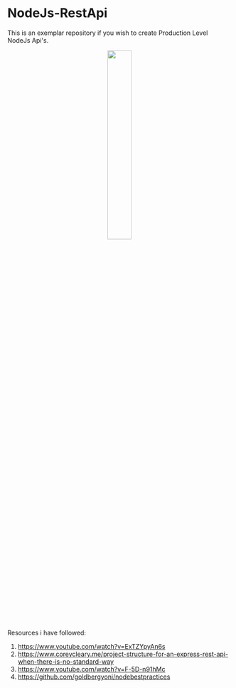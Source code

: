# NodeJs-RestApi
This is an exemplar repository if you wish to create Production Level NodeJs Api's.
<p align="center" width="100%">
    <img width="33%" src="https://upload.wikimedia.org/wikipedia/commons/thumb/d/d9/Node.js_logo.svg/1200px-Node.js_logo.svg.png">
</p>

Resources i have followed:
1) https://www.youtube.com/watch?v=ExTZYpyAn6s
2) https://www.coreycleary.me/project-structure-for-an-express-rest-api-when-there-is-no-standard-way
3) https://www.youtube.com/watch?v=F-5D-n91hMc
4) https://github.com/goldbergyoni/nodebestpractices
